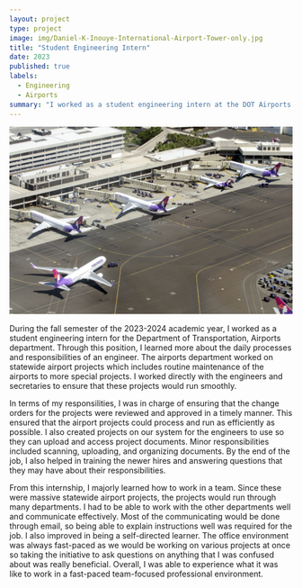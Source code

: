 ```yaml
---
layout: project
type: project
image: img/Daniel-K-Inouye-International-Airport-Tower-only.jpg
title: "Student Engineering Intern"
date: 2023
published: true
labels:
  - Engineering
  - Airports
summary: "I worked as a student engineering intern at the DOT Airports during the Fall 2023 semester."
---
```

<img class="img-fluid" src="../img/20190725_535627.jpg">


During the fall semester of the 2023-2024 academic year, I worked as a student engineering intern for the Department of Transportation, Airports department. Through this position, I learned more about the daily processes and responsibilities of an engineer. The airports department worked on statewide airport projects which includes routine maintenance of the airports to more special projects. I worked directly with the engineers and secretaries to ensure that these projects would run smoothly.

In terms of my responsilities, I was in charge of ensuring that the change orders for the projects were reviewed and approved in a timely manner. This ensured that the airport projects could process and run as efficiently as possible. I also created projects on our system for the engineers to use so they can upload and access project documents. Minor responsibilities included scanning, uploading, and organizing documents. By the end of the job, I also helped in training the newer hires and answering questions that they may have about their responsibilities.

From this internship, I majorly learned how to work in a team. Since these were massive statewide airport projects, the projects would run through many departments. I had to be able to work with the other departments well and communicate effectively. Most of the communicating would be done through email, so being able to explain instructions well was required for the job. I also improved in being a self-directed learner. The office environment was always fast-paced as we would be working on various projects at once so taking the initiative to ask questions on anything that I was confused about was really beneficial. Overall, I was able to experience what it was like to work in a fast-paced team-focused professional environment.




